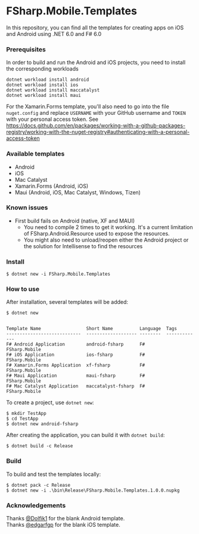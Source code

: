 # FSharp.Mobile.Templates

In this repository, you can find all the templates for creating apps on iOS and Android using .NET 6.0 and F# 6.0

### Prerequisites
In order to build and run the Android and iOS projects, you need to install the corresponding workloads
```
dotnet workload install android
dotnet workload install ios
dotnet workload install maccatalyst
dotnet workload install maui
```

For the Xamarin.Forms template, you'll also need to go into the file `nuget.config` and replace `USERNAME` with your GitHub username and `TOKEN` with your personal access token.
See https://docs.github.com/en/packages/working-with-a-github-packages-registry/working-with-the-nuget-registry#authenticating-with-a-personal-access-token

### Available templates
- Android
- iOS
- Mac Catalyst
- Xamarin.Forms (Android, iOS)
- Maui (Android, iOS, Mac Catalyst, Windows, Tizen)

### Known issues

- First build fails on Android (native, XF and MAUI)
  - You need to compile 2 times to get it working. It's a current limitation of FSharp.Android.Resource used to expose the resources.
  - You might also need to unload/reopen either the Android project or the solution for Intellisense to find the resources

### Install

```
$ dotnet new -i FSharp.Mobile.Templates
```

### How to use

After installation, several templates will be added:

```
$ dotnet new


Template Name                 Short Name          Language  Tags         
----------------------------  ------------------- --------  -------------
F# Android Application        android-fsharp      F#        FSharp.Mobile
F# iOS Application            ios-fsharp          F#        FSharp.Mobile
F# Xamarin.Forms Application  xf-fsharp           F#        FSharp.Mobile
F# Maui Application           maui-fsharp         F#        FSharp.Mobile
F# Mac Catalyst Application   maccatalyst-fsharp  F#        FSharp.Mobile
```

To create a project, use `dotnet new`:

```
$ mkdir TestApp
$ cd TestApp
$ dotnet new android-fsharp
```

After creating the application, you can build it with `dotnet build`:

```
$ dotnet build -c Release
```

### Build

To build and test the templates locally:

```
$ dotnet pack -c Release
$ dotnet new -i .\bin\Release\FSharp.Mobile.Templates.1.0.0.nupkg
```

### Acknowledgements

Thanks [@Dolfik1](https://github.com/Dolfik1) for the blank Android template.  
Thanks [@edgarfgp](https://github.com/edgarfgp) for the blank iOS template.

